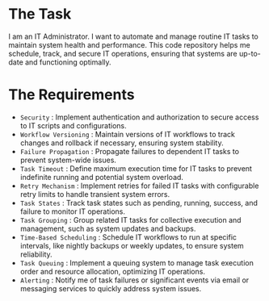 # The Task

I am an IT Administrator. I want to automate and manage routine IT tasks to maintain system health and performance. This code repository helps me schedule, track, and secure IT operations, ensuring that systems are up-to-date and functioning optimally.

# The Requirements

* `Security` : Implement authentication and authorization to secure access to IT scripts and configurations.
* `Workflow Versioning` : Maintain versions of IT workflows to track changes and rollback if necessary, ensuring system stability.
* `Failure Propagation` : Propagate failures to dependent IT tasks to prevent system-wide issues.
* `Task Timeout` : Define maximum execution time for IT tasks to prevent indefinite running and potential system overload.
* `Retry Mechanism` : Implement retries for failed IT tasks with configurable retry limits to handle transient system errors.
* `Task States` : Track task states such as pending, running, success, and failure to monitor IT operations.
* `Task Grouping` : Group related IT tasks for collective execution and management, such as system updates and backups.
* `Time-Based Scheduling` : Schedule IT workflows to run at specific intervals, like nightly backups or weekly updates, to ensure system reliability.
* `Task Queuing` : Implement a queuing system to manage task execution order and resource allocation, optimizing IT operations.
* `Alerting` : Notify me of task failures or significant events via email or messaging services to quickly address system issues.
